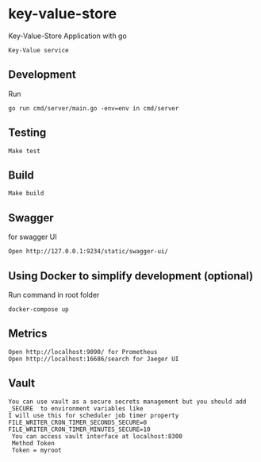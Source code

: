 # key-value-store
Key-Value-Store Application with go


```
Key-Value service
```

## Development

Run
```
go run cmd/server/main.go -env=env in cmd/server
```

## Testing

```
Make test
```

## Build

```
Make build
```


## Swagger

for swagger UI
```
Open http://127.0.0.1:9234/static/swagger-ui/
```

## Using Docker to simplify development (optional)

Run command in root folder
```
docker-compose up 
```

## Metrics

```
Open http://localhost:9090/ for Prometheus
Open http://localhost:16686/search for Jaeger UI
```

## Vault

```
You can use vault as a secure secrets management but you should add _SECURE  to environment variables like
I will use this for scheduler job timer property 
FILE_WRITER_CRON_TIMER_SECONDS_SECURE=0
FILE_WRITER_CRON_TIMER_MINUTES_SECURE=10
 You can access vault interface at localhost:8300 
 Method Token 
 Token = myroot
```

